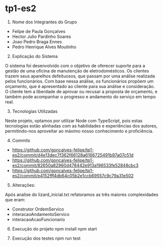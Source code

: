 # tp1-es2

1. Nome dos Integrantes do Grupo

- Felipe de Paula Gonçalves
- Hector Julio Pardinho Soares
- Joao Pedro Braga Ennes
- Pedro Henrique Alves Moutinho

2. Explicação do Sistema

O sistema foi desenvolvido com o objetivo de oferecer suporte para a gestão de uma oficina de manutenção de eletrodomésticos.
Os clientes trazem seus aparelhos defeituosos, que passam por uma análise realizada pelos funcionários. Com base nessa análise,
os funcionários propõem um orçamento, que é apresentado ao cliente para sua análise e consideração. O cliente tem a liberdade de
aprovar ou recusar a proposta de orçamento, e também pode acompanhar o progresso e andamento do serviço em tempo real.

3. Tecnologias Utilizadas

Neste projeto, optamos por utilizar Node com TypeScript, pois estas tecnologias
estão alinhadas com as habilidades e experiências dos autores, permitindo-nos
aproveitar ao máximo nosso conhecimento e proficiência.

4. Commits
- https://github.com/goncalves-felipe/tp1-es2/commit/d4e13dec7f362f66128a6166725491b97a07c51d
- https://github.com/goncalves-felipe/tp1-es2/commit/82650a82960d478442e913a196533fe52848cbc3
- https://github.com/goncalves-felipe/tp1-es2/commit/e4152fff4db64c05b2e1ccb69557c9c79a31e502

5. Alterações:

Após analise do lizard_inicial.txt refatoramos as três maiores complexidades que eram:
- Construtor OrdemServico
- interacaoAndamentoServico
- interacaoAcaoFuncionario

6. Execução do projeto
npm install
npm start

7. Execução dos testes
npm run test